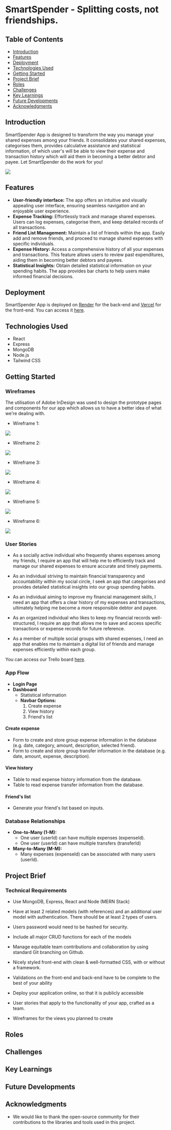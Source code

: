 # SmartSpender - Splitting costs, not friendships.

## Table of Contents

- [Introduction](#introduction)
- [Features](#features)
- [Deployment](#deployment)
- [Technologies Used](#technologies-used)
- [Getting Started](#getting-started)
- [Project Brief](#project-brief)
- [Roles](#roles)
- [Challenges](#challenges)
- [Key Learnings](#key-learnings)
- [Future Developments](#future-developments)
- [Acknowledgments](#acknowledgments)

## Introduction

SmartSpender App is designed to transform the way you manage your shared expenses among your friends. It consolidates your shared expenses, categorises them, provides calculative assistance and statistical information, of which user's will be able to view their expense and transaction history which will aid them in becoming a better debtor and payee. Let SmartSpender do the work for you!

<img src="https://raw.githubusercontent.com/aishu-ch/smart-spender-fe/main/public/readme/smartspender-landing.png">

## Features

- **User-friendly interface:** The app offers an intuitive and visually appealing user interface, ensuring seamless navigation and an enjoyable user experience.
- **Expense Tracking:** Effortlessly track and manage shared expenses. Users can log expenses, categorise them, and keep detailed records of all transactions.
- **Friend List Management:** Maintain a list of friends within the app. Easily add and remove friends, and proceed to manage shared expenses with specific individuals.
- **Expense History:** Access a comprehensive history of all your expenses and transactions. This feature allows users to review past expenditures, aiding them in becoming better debtors and payees.
- **Statistical Insights:** Obtain detailed statistical information on your spending habits. The app provides bar charts to help users make informed financial decisions.

<!-- <img src="https://raw.githubusercontent.com/aishu-ch/smart-spender-fe/main/public/readme/smartspender-home.png"> -->

## Deployment

SmartSpender App is deployed on [Render](https://render.com/) for the back-end and [Vercel](https://vercel.com/) for the front-end. You can access it [here](https://smart-spender.vercel.app/).

## Technologies Used

- React
- Express
- MongoDB
- Node.js
- Tailwind CSS

## Getting Started

### Wireframes

The utilisation of Adobe InDesign was used to design the prototype pages and components for our app which allows us to have a better idea of what we're dealing with.

- Wireframe 1:

<img src="https://raw.githubusercontent.com/aishu-ch/smart-spender-fe/main/public/readme/wireframe-1.png">

- Wireframe 2:

<img src="https://raw.githubusercontent.com/aishu-ch/smart-spender-fe/main/public/readme/wireframe-2.png">

- Wireframe 3:

<img src="https://raw.githubusercontent.com/aishu-ch/smart-spender-fe/main/public/readme/wireframe-3.png">

- Wireframe 4:

<img src="https://raw.githubusercontent.com/aishu-ch/smart-spender-fe/main/public/readme/wireframe-4.png">

- Wireframe 5:

<img src="https://raw.githubusercontent.com/aishu-ch/smart-spender-fe/main/public/readme/wireframe-5.png">

- Wireframe 6:

<img src="https://raw.githubusercontent.com/aishu-ch/smart-spender-fe/main/public/readme/wireframe-6.png">

### User Stories

- As a socially active individual who frequently shares expenses among my friends, I require an app that will help me to efficiently track and manage our shared expenses to ensure accurate and timely payments.

- As an individual striving to maintain financial transparency and accountability within my social circle, I seek an app that categorises and provides detailed statistical insights into our group spending habits.

- As an individual aiming to improve my financial management skills, I need an app that offers a clear history of my expenses and transactions, ultimately helping me become a more responsible debtor and payee.

- As an organized individual who likes to keep my financial records well-structured, I require an app that allows me to save and access specific transactions or expense records for future reference.

- As a member of multiple social groups with shared expenses, I need an app that enables me to maintain a digital list of friends and manage expenses efficiently within each group.

You can access our Trello board [here](https://trello.com/b/RERuKAdX/mern-stack-project).

### App Flow

- **Login Page**
- **Dashboard**
  - Statistical information
  - **Navbar Options:**
    1. Create expense
    2. View history
    3. Friend's list

#### Create expense

- Form to create and store group expense information in the database (e.g. date, category, amount, description, selected friend).
- Form to create and store group transfer information in the database (e.g. date, amount, expense, description).

#### View history

- Table to read expense history information from the database.
- Table to read expense transfer information from the database.

#### Friend's list

- Generate your friend's list based on inputs.

### Database Relationships

- **One-to-Many (1-M):**
  - One user (userId) can have multiple expenses (expenseId).
  - One user (userId) can have multiple transfers (transferId)
- **Many-to-Many (M-M):**
  - Many expenses (expenseId) can be associated with many users (userId).

## Project Brief

### Technical Requirements

- Use MongoDB, Express, React and Node (MERN Stack)

- Have at least 2 related models (with references) and an additional user model with authentication. There should be at least 2 types of users.

- Users password would need to be hashed for security.

- Include all major CRUD functions for each of the models

- Manage equitable team contributions and collaboration by using standard Git branching on Github.

- Nicely styled front-end with clean & well-formatted CSS, with or without a framework.

- Validations on the front-end and back-end have to be complete to the best of your ability

- Deploy your application online, so that it is publicly accessible

- User stories that apply to the functionality of your app, crafted as a team.

- Wireframes for the views you planned to create

## Roles

## Challenges

## Key Learnings

## Future Developments

## Acknowledgments

- We would like to thank the open-source community for their contributions to the libraries and tools used in this project.
